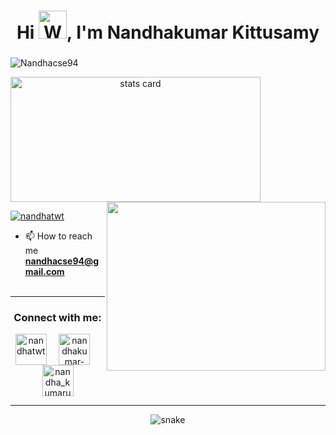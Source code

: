 <h1 align="center">Hi <img src="https://raw.githubusercontent.com/nixin72/nixin72/master/wave.gif" 
         alt="Waving hand animated gif"
         height="45"
         width="45" />, I'm Nandhakumar Kittusamy</h1>
<h3 align="center"></h3>

<p align="left"> <img src="https://komarev.com/ghpvc/?username=Nandhacse94&label=Profile%20views&color=0e75b6&style=flat" alt="Nandhacse94" /> </p>

<p>
<a align= "center" href="https://github.com/Nandhacse94">
  <img alt= "stats card" height="200px" width="400" src="https://github-readme-stats.vercel.app/api?username=Nandhacse94&theme=cobalt&show_icons=true&count_private=true" />
  <img align="right" height="270px" width="350" src="https://cdn.dribbble.com/users/1292677/screenshots/6139167/avento.gif" /> </a>

</p>

<p align="left"> <a href="https://twitter.com/nandhatwt" target="blank"><img src="https://img.shields.io/twitter/follow/nandhatwt?logo=twitter&style=for-the-badge" alt="nandhatwt" /></a> </p>

- 📫 How to reach me **nandhacse94@gmail.com**
<br><br>
<hr>

<h3 align="center">Connect with me:</h3>
<p align="center">
<a href="https://twitter.com/nandhatwt" target="blank"><img align="center" src="https://img.icons8.com/cute-clipart/64/000000/twitter.png" alt="nandhatwt" height="50" width="50" /></a> &nbsp;&nbsp;&nbsp;
<a href="https://linkedin.com/in/nandhakumar-kittusamy" target="blank"><img align="center" src="https://img.icons8.com/cute-clipart/64/000000/linkedin.png" alt="nandhakumar-kittusamy" height="50" width="50" /></a>&nbsp;&nbsp;&nbsp;&nbsp;
<a href="https://instagram.com/nandha_kumaru" target="blank"><img align="center" src="https://img.icons8.com/cute-clipart/64/000000/instagram-new.png" alt="nandha_kumaru" height="50" width="50" /></a>
</p>

<hr>

<p align="center">
  <img src="https://github.com/ishikkkkaaaa/ishikkkkaaaa/raw/output/github-contribution-grid-snake.svg" alt="snake"></center>
</p>
